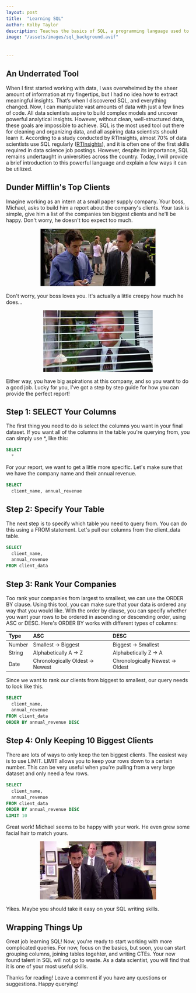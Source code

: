 ```yaml
---
layout: post
title:  "Learning SQL"
author: Kolby Taylor
description: Teaches the basics of SQL, a programming language used to gather and organize data.   
image: "/assets/images/sql_background.avif"


---
```


## An Underrated Tool
When I first started working with data, I was overwhelmed by the sheer amount of information at my fingertips, but I had no idea how to extract meaningful insights. That’s when I discovered SQL, and everything changed. Now, I can manipulate vast amounts of data with just a few lines of code.
All data scientists aspire to build complex models and uncover powerful analytical insights. However, without clean, well-structured data, these goals are impossible to achieve. SQL is the most used tool out there for cleaning and organizing data, and all aspiring data scientists should learn it.
According to a study conducted by RTInsights, almost 70% of data scientists use SQL regularly ([RTInsights](https://www.rtinsights.com/almost-70-of-data-scientists-use-sql-regularly/)), and it is often one of the first skills required in data science job postings. However, despite its importance, SQL remains undertaught in universities across the country. Today, I will provide a brief introduction to this powerful language and explain a few ways it can be utilized.
 
 
## Dunder Mifflin's Top Clients
Imagine working as an intern at a small paper supply company. Your boss, Michael, asks to build him a report about the company's clients. Your task is simple, give him a list of the companies ten biggest clients and he'll be happy. Don't worry, he doesn't too expect too much.


<div style="text-align: center;">
  <img src="/assets/images/michael_and_ryan.jpeg" alt="You and Your Boss" />
</div>

Don't worry, your boss loves you. It's actually a little creepy how much he does... 

<div style="text-align: center;">
  <img src="/assets/images/michael_watching_ryan.jpeg" alt="Creep?" />
</div>

Either way, you have big aspirations at this company, and so you want to do a good job. Lucky for you, I've got a step by step guide for how you can provide the perfect report!

## Step 1: SELECT Your Columns
The first thing you need to do is select the columns you want in your final dataset. If you want all of the columns in the table you're querying from, you can simply use *, like this:

``` sql
SELECT
  *
```

For your report, we want to get a little more specific. Let's make sure that we have the company name and their annual revenue.
``` sql
SELECT
  client_name, annual_revenue
```

## Step 2: Specify Your Table
The next step is to specify which table you need to query from. You can do this using a FROM statement. Let's pull our columns from the client_data table.

``` sql
SELECT
  client_name,
  annual_revenue
FROM client_data
```
## Step 3: Rank Your Companies
Too rank your companies from largest to smallest, we can use the ORDER BY clause. Using this tool, you can make sure that your data is ordered any way that you would like. With the order by clause, you can specify whether you want your rows to be ordered in ascending or descending order, using ASC or DESC. Here's ORDER BY works with different types of columns:

| Type   | ASC                           | DESC                           |
|:--------|:-------------------------------|:--------------------------------|
| Number | Smallest -> Biggest           | Biggest -> Smallest            |
| String | Alphabetically A -> Z         | Alphabetically Z -> A          |
| Date   | Chronologically Oldest -> Newest | Chronologically Newest -> Oldest |




Since we want to rank our clients from biggest to smallest, our query needs to look like this.

``` sql
SELECT
  client_name,
  annual_revenue
FROM client_data
ORDER BY annual_revenue DESC
```


## Step 4: Only Keeping 10 Biggest Clients
There are lots of ways to only keep the ten biggest clients. The easiest way is to use LIMIT. LIMIT allows you to keep your rows down to a certain number. This can be very useful when you're pulling from a very large dataset and only need a few rows.

``` sql
SELECT
  client_name,
  annual_revenue
FROM client_data
ORDER BY annual_revenue DESC
LIMIT 10
```

Great work! Michael seems to be happy with your work. He even grew some facial hair to match yours.

<div style="text-align: center;">
  <img src="/assets/images/goatees.jpeg" alt="Matching Goatees" />
</div>

Yikes. Maybe you should take it easy on your SQL writing skills. 

## Wrapping Things Up
Great job learning SQL! Now, you're ready to start working with more complicated queries. For now, focus on the basics, but soon, you can start grouping columns, joining tables togehter, and writing CTEs. Your new found talent in SQL will not go to waste. As a data scientist, you will find that it is one of your most useful skills.

Thanks for reading! Leave a comment if you have any questions or suggestions. Happy querying!

